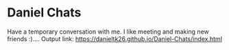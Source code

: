 # Daniel Chats

Have a temporary conversation with me. I like meeting and making new friends :).... Output link: https://danieltk26.github.io/Daniel-Chats/index.html